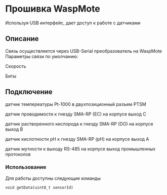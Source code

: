 # Прошивка WaspMote

Используя USB интерфейс, дает доступ к работе с датчиками

## Описание

Связь осуществляется через USB-Serial преобразователь на WaspMote
Параметры связи по умолчанию:

Скорость

Биты

## Подключение
датчик темпереатуры Pt-1000 в двухпозиционный разъем PTSM 

датчик проводимости к гнезду SMA-RP (EC) на корпусе выход C

датчик растворенного кислорода  к гнезду SMA-RP (DO)  на корпусе выход B

датчик кислотности pH к гнезду SMA-RP (pH) на корпусе выход A

датчик мутности к выходу RS-485 на корпусе выход промышленных протоколов 

### Использование

Для работы доступны следующие команды

```
void getData(uint8_t sensorId)
```
